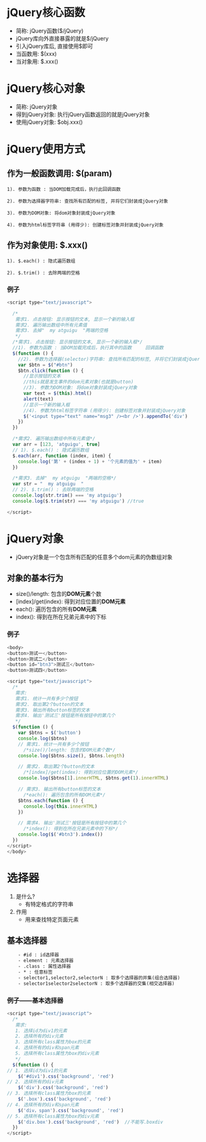 # jQuery核心函数
 * 简称: jQuery函数($/jQuery)
 * jQuery库向外直接暴露的就是$/jQuery
 * 引入jQuery库后, 直接使用$即可
 * 当函数用: $(xxx)
 * 当对象用: $.xxx()
# jQuery核心对象
 * 简称: jQuery对象
 * 得到jQuery对象: 执行jQuery函数返回的就是jQuery对象
 * 使用jQuery对象: $obj.xxx()

# jQuery使用方式
## 作为一般函数调用: $(param)
    1). 参数为函数 : 当DOM加载完成后，执行此回调函数

    2). 参数为选择器字符串: 查找所有匹配的标签, 并将它们封装成jQuery对象
  
    3). 参数为DOM对象: 将dom对象封装成jQuery对象
  
    4). 参数为html标签字符串 (用得少): 创建标签对象并封装成jQuery对象
## 作为对象使用: $.xxx()
    1). $.each() : 隐式遍历数组

    2). $.trim() : 去除两端的空格
### 例子
```js
<script type="text/javascript">

  /*
   需求1. 点击按钮: 显示按钮的文本, 显示一个新的输入框
   需求2. 遍历输出数组中所有元素值
   需求3. 去掉"  my atguigu  "两端的空格
   */
  /*需求1. 点击按钮: 显示按钮的文本, 显示一个新的输入框*/
  //1). 参数为函数 : 当DOM加载完成后，执行其中的函数     回调函数
  $(function () {
    //2). 参数为选择器(selector)字符串: 查找所有匹配的标签, 并将它们封装成jQuery对象
    var $btn = $("#btn")
    $btn.click(function () {
      //显示按钮的文本
      //this就是发生事件的dom元素对象(也就是button)
      //3). 参数为DOM对象: 将dom对象封装成jQuery对象
      var text = $(this).html()
      alert(text)
      //显示一个新的输入框
      //4). 参数为html标签字符串 (用得少): 创建标签对象并封装成jQuery对象
      $('<input type="text" name="msg3" /><br />').appendTo('div')
    })
  })

  /*需求2. 遍历输出数组中所有元素值*/
  var arr = [123, 'atguigu', true]
  // 1). $.each() : 隐式遍历数组
  $.each(arr, function (index, item) {
    console.log('第' + (index + 1) + '个元素的值为' + item)
  })

  /*需求3. 去掉"  my atguigu  "两端的空格*/
  var str = "  my atguigu  "
  // 2). $.trim() : 去除两端的空格
  console.log(str.trim() === 'my atguigu')
  console.log($.trim(str) === 'my atguigu') //true

</script>
```
# jQuery对象
 * jQuery对象是一个包含所有匹配的任意多个dom元素的伪数组对象
## 对象的基本行为
  * size()/length: 包含的**DOM元素**个数
  * [index]/get(index): 得到对应位置的**DOM元素**
  * each(): 遍历包含的所有**DOM元素**
  * index(): 得到在所在兄弟元素中的下标
### 例子
```js
<body>
<button>测试一</button>
<button>测试二</button>
<button id="btn3">测试三</button>
<button>测试四</button>

<script type="text/javascript">
  /*
   需求:
   需求1. 统计一共有多少个按钮
   需求2. 取出第2个button的文本
   需求3. 输出所有button标签的文本
   需求4. 输出'测试三'按钮是所有按钮中的第几个
   */
  $(function () {
    var $btns = $('button')
    console.log($btns)
    // 需求1. 统计一共有多少个按钮
      /*size()/length: 包含的DOM元素个数*/
    console.log($btns.size(), $btns.length)

    // 需求2. 取出第2个button的文本
      /*[index]/get(index): 得到对应位置的DOM元素*/
    console.log($btns[1].innerHTML, $btns.get(1).innerHTML)

    // 需求3. 输出所有button标签的文本
      /*each(): 遍历包含的所有DOM元素*/
    $btns.each(function () {
      console.log(this.innerHTML)
    })

    // 需求4. 输出'测试三'按钮是所有按钮中的第几个
      /*index(): 得到在所在兄弟元素中的下标*/
    console.log($('#btn3').index())
  })
</script>
</body>
```

# 选择器
1. 是什么?
    - 有特定格式的字符串
2. 作用
    - 用来查找特定页面元素
## 基本选择器
```html
    - #id : id选择器
    - element : 元素选择器
    - .class : 属性选择器
    - * : 任意标签
    - selector1,selector2,selectorN : 取多个选择器的并集(组合选择器)
    - selector1selector2selectorN : 取多个选择器的交集(相交选择器)
```
### 例子——基本选择器
```js
<script type="text/javascript">
  /*
   需求:
   1. 选择id为div1的元素
   2. 选择所有的div元素
   3. 选择所有class属性为box的元素
   4. 选择所有的div和span元素
   5. 选择所有class属性为box的div元素
   */
  $(function () {
// 1. 选择id为div1的元素
    $('#div1').css('background', 'red')
// 2. 选择所有的div元素
    $('div').css('background', 'red')
// 3. 选择所有class属性为box的元素
    $('.box').css('background', 'red')
// 4. 选择所有的div和span元素
    $('div，span').css('background', 'red')
// 5. 选择所有class属性为box的div元素
    $('div.box').css('background', 'red')  //不能写.boxdiv
  })
</script>
```